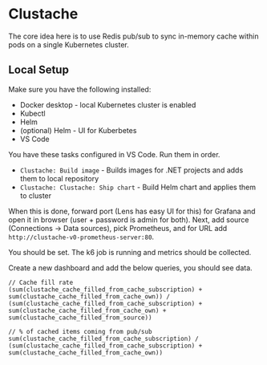 # Clustache

The core idea here is to use Redis pub/sub to sync in-memory cache within pods on a single Kubernetes cluster.

## Local Setup

Make sure you have the following installed:
* Docker desktop - local Kubernetes cluster is enabled
* Kubectl
* Helm
* (optional) Helm - UI for Kuberbetes
* VS Code

You have these tasks configured in VS Code. Run them in order.
* `Clustache: Build image` - Builds images for .NET projects and adds them to local repository
* `Clustache: Clustache: Ship chart` - Build Helm chart and applies them to cluster

When this is done, forward port (Lens has easy UI for this) for Grafana and open it in browser (user + password is admin for both).
Next, add source (Connections -> Data sources), pick Prometheus, and for URL add `http://clustache-v0-prometheus-server:80`.

You should be set. The k6 job is running and metrics should be collected.

Create a new dashboard and add the below queries, you should see data.

```
// Cache fill rate
(sum(clustache_cache_filled_from_cache_subscription) + sum(clustache_cache_filled_from_cache_own)) / (sum(clustache_cache_filled_from_cache_subscription) + sum(clustache_cache_filled_from_cache_own) + sum(clustache_cache_filled_from_source))

// % of cached items coming from pub/sub
sum(clustache_cache_filled_from_cache_subscription) / (sum(clustache_cache_filled_from_cache_subscription) + sum(clustache_cache_filled_from_cache_own))
```